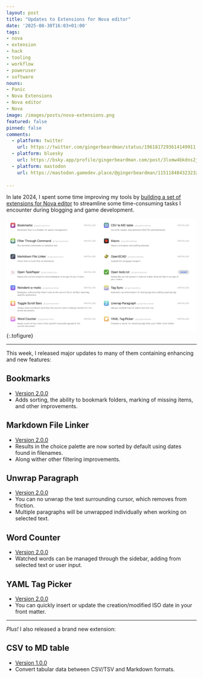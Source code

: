 ```yaml
---
layout: post
title: "Updates to Extensions for Nova editor"
date: '2025-08-30T16:03+01:00'
tags:
- nova
- extension
- hack
- tooling
- workflow
- poweruser
- software
nouns:
- Panic
- Nova Extensions
- Nova editor
- Nova
image: /images/posts/nova-extensions.png
featured: false
pinned: false
comments:
  - platform: twitter
    url: https://twitter.com/gingerbeardman/status/1961817293614149911
  - platform: bluesky
    url: https://bsky.app/profile/gingerbeardman.com/post/3lxmw4bkdns2j
  - platform: mastodon
    url: https://mastodon.gamedev.place/@gingerbeardman/115118484323232576

---
```


In late 2024, I spent some time improving my tools by [building a set of extensions for Nova editor](/2024/10/17/extensions-for-nova-editor/) to streamline some time-consuming tasks I encounter during blogging and game development.

![IMG](/images/posts/nova-extensions.png "My current list of extensions for Nova editor")
{:.tofigure}

----

This week, I released major updates to many of them containing enhancing and new features:

## Bookmarks

- [Version 2.0.0](https://extensions.panic.com/extensions/com.gingerbeardman/)
- Adds sorting, the ability to bookmark folders, marking of missing items, and other improvements.

## Markdown File Linker

- [Version 2.0.0](https://extensions.panic.com/extensions/com.gingerbeardman/)
- Results in the choice palette are now sorted by default using dates found in filenames.
- Along wither other filtering improvements.

## Unwrap Paragraph

- [Version 2.0.0](https://extensions.panic.com/extensions/com.gingerbeardman/)
- You can no unwrap the text surrounding cursor, which removes from friction.
- Multiple paragraphs will be unwrapped individually when working on selected text.

## Word Counter

- [Version 2.0.0](https://extensions.panic.com/extensions/com.gingerbeardman/)
- Watched words can be managed through the sidebar, adding from selected text or user input. 

## YAML Tag Picker

- [Version 2.0.0](https://extensions.panic.com/extensions/com.gingerbeardman/)
- You can quickly insert or update the creation/modified ISO date in your front matter.

----

*Plus!* I also released a brand new extension: 

## CSV to MD table

- [Version 1.0.0](https://extensions.panic.com/extensions/com.gingerbeardman/com.gingerbeardman.csv2md/)
- Convert tabular data between CSV/TSV and Markdown formats.
